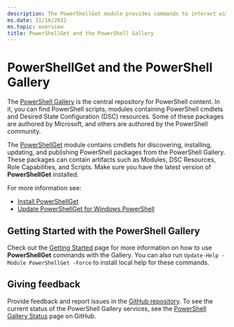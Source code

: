 ```yaml
---
description: The PowerShellGet module provides commands to interact with the PowerShell Gallery, the central repository for PowerShell modules, scripts, and DSC resources.
ms.date: 11/16/2022
ms.topic: overview
title: PowerShellGet and the PowerShell Gallery
---
```

# PowerShellGet and the PowerShell Gallery

The [PowerShell Gallery][06] is the central repository for PowerShell content. In it, you can find
PowerShell scripts, modules containing PowerShell cmdlets and Desired State Configuration (DSC)
resources. Some of these packages are authored by Microsoft, and others are authored by the
PowerShell community.


The [PowerShellGet][07] module contains cmdlets for discovering, installing, updating, and publishing
PowerShell packages from the PowerShell Gallery. These packages can contain artifacts such as
Modules, DSC Resources, Role Capabilities, and Scripts. Make sure you have the latest version of
**PowerShellGet** installed.

For more information see:

- [Install PowerShellGet][01]
- [Update PowerShellGet for Windows PowerShell][02]

## Getting Started with the PowerShell Gallery

Check out the [Getting Started][03] page for more information on how to use **PowerShellGet**
commands with the Gallery. You can also run `Update-Help -Module PowerShellGet -Force` to install
local help for these commands.

## Giving feedback

Provide feedback and report issues in the [GitHub repository][04]. To see the current status of the
PowerShell Gallery services, see the [PowerShell Gallery Status][05] page on GitHub.

<!-- link references -->
[01]: powershellget/install-powershellget.md
[02]: powershellget/update-powershell-51.md
[03]: getting-started.md
[04]: https://aka.ms/psgallery-issues
[05]: https://aka.ms/psgallery-status
[06]: https://www.powershellgallery.com
[07]: /powershell/module/powershellget
